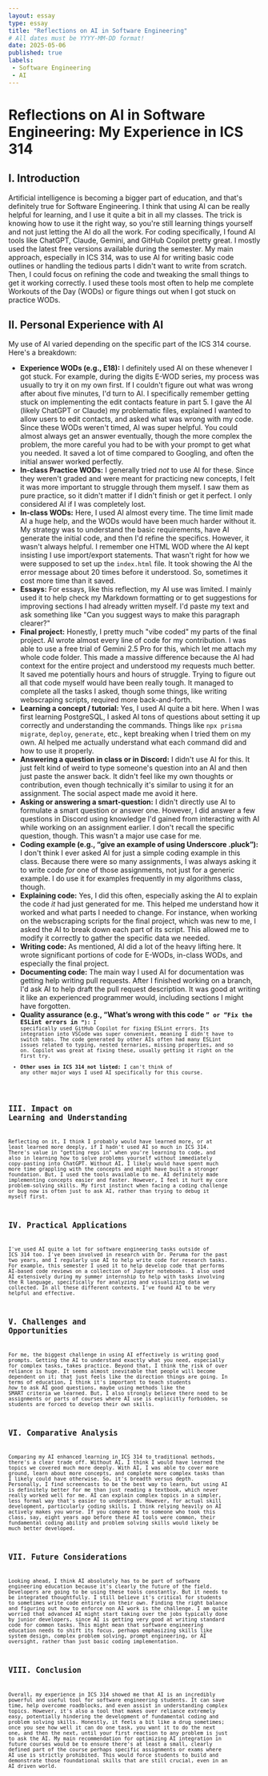```yaml
---
layout: essay  
type: essay  
title: "Reflections on AI in Software Engineering"  
# All dates must be YYYY-MM-DD format!  
date: 2025-05-06
published: true
labels:  
 - Software Engineering  
 - AI
---
```


# Reflections on AI in Software Engineering: My Experience in ICS 314

## I. Introduction

Artificial intelligence is becoming a bigger part of education, and that's definitely true for Software Engineering. I think that using AI can be really helpful for learning, and I use it quite a bit in all my classes. The trick is knowing how to use it the right way, so you're still learning things yourself and not just letting the AI do all the work. For coding specifically, I found AI tools like ChatGPT, Claude, Gemini, and GitHub Copilot pretty great. I mostly used the latest free versions available during the semester. My main approach, especially in ICS 314, was to use AI for writing basic code outlines or handling the tedious parts I didn't want to write from scratch. Then, I could focus on refining the code and tweaking the small things to get it working correctly. I used these tools most often to help me complete Workouts of the Day (WODs) or figure things out when I got stuck on practice WODs.

## II. Personal Experience with AI

My use of AI varied depending on the specific part of the ICS 314 course. Here's a breakdown:

* **Experience WODs (e.g., E18):** I definitely used AI on these whenever I got stuck. For example, during the digits E-WOD series, my process was usually to try it on my own first. If I couldn't figure out what was wrong after about five minutes, I'd turn to AI. I specifically remember getting stuck on implementing the edit contacts feature in part 5. I gave the AI (likely ChatGPT or Claude) my problematic files, explained I wanted to allow users to edit contacts, and asked what was wrong with my code. Since these WODs weren't timed, AI was super helpful. You could almost always get an answer eventually, though the more complex the problem, the more careful you had to be with your prompt to get what you needed. It saved a lot of time compared to Googling, and often the initial answer worked perfectly.
* **In-class Practice WODs:** I generally tried *not* to use AI for these. Since they weren't graded and were meant for practicing new concepts, I felt it was more important to struggle through them myself. I saw them as pure practice, so it didn't matter if I didn't finish or get it perfect. I only considered AI if I was completely lost.
* **In-class WODs:** Here, I used AI almost every time. The time limit made AI a huge help, and the WODs would have been much harder without it. My strategy was to understand the basic requirements, have AI generate the initial code, and then I'd refine the specifics. However, it wasn't always helpful. I remember one HTML WOD where the AI kept insisting I use import/export statements. That wasn't right for how we were supposed to set up the `index.html` file. It took showing the AI the error message about 20 times before it understood. So, sometimes it cost more time than it saved.
* **Essays:** For essays, like this reflection, my AI use was limited. I mainly used it to help check my Markdown formatting or to get suggestions for improving sections I had already written myself. I'd paste my text and ask something like "Can you suggest ways to make this paragraph clearer?"
* **Final project:** Honestly, I pretty much "vibe coded" my parts of the final project. AI wrote almost every line of code for my contribution. I was able to use a free trial of Gemini 2.5 Pro for this, which let me attach my whole code folder. This made a massive difference because the AI had context for the entire project and understood my requests much better. It saved me potentially hours and hours of struggle. Trying to figure out all that code myself would have been really tough. It managed to complete all the tasks I asked, though some things, like writing webscraping scripts, required more back-and-forth.
* **Learning a concept / tutorial:** Yes, I used AI quite a bit here. When I was first learning PostgreSQL, I asked AI tons of questions about setting it up correctly and understanding the commands. Things like `npx prisma migrate`, `deploy`, `generate`, etc., kept breaking when I tried them on my own. AI helped me actually understand what each command did and how to use it properly.
* **Answering a question in class or in Discord:** I didn't use AI for this. It just felt kind of weird to type someone's question into an AI and then just paste the answer back. It didn't feel like my own thoughts or contribution, even though technically it's similar to using it for an assignment. The social aspect made me avoid it here.
* **Asking or answering a smart-question:** I didn't directly use AI to formulate a smart question or answer one. However, I did answer a few questions in Discord using knowledge I'd gained from interacting with AI while working on an assignment earlier. I don't recall the specific question, though. This wasn't a major use case for me.
* **Coding example (e.g., “give an example of using Underscore .pluck”):** I don't think I ever asked AI for just a simple coding example in this class. Because there were so many assignments, I was always asking it to write code *for* one of those assignments, not just for a generic example. I do use it for examples frequently in my algorithms class, though.
* **Explaining code:** Yes, I did this often, especially asking the AI to explain the code *it* had just generated for me. This helped me understand how it worked and what parts I needed to change. For instance, when working on the webscraping scripts for the final project, which was new to me, I asked the AI to break down each part of its script. This allowed me to modify it correctly to gather the specific data we needed.
* **Writing code:** As mentioned, AI did a lot of the heavy lifting here. It wrote significant portions of code for E-WODs, in-class WODs, and especially the final project.
* **Documenting code:** The main way I used AI for documentation was getting help writing pull requests. After I finished working on a branch, I'd ask AI to help draft the pull request description. It was good at writing it like an experienced programmer would, including sections I might have forgotten.
* **Quality assurance (e.g., “What’s wrong with this code <code here>” or “Fix the ESLint errors in <code here>”):** I specifically used GitHub Copilot for fixing ESLint errors. Its integration into VSCode was super convenient, meaning I didn't have to switch tabs. The code generated by other AIs often had many ESLint issues related to typing, nested ternaries, missing properties, and so on. Copilot was great at fixing these, usually getting it right on the first try.
* **Other uses in ICS 314 not listed:** I can't think of any other major ways I used AI specifically for this course.

## III. Impact on Learning and Understanding

Reflecting on it, I think I probably would have learned more, or at least learned more deeply, if I hadn't used AI so much in ICS 314. There's value in "getting reps in" when you're learning to code, and also in learning how to solve problems yourself without immediately copy-pasting into ChatGPT. Without AI, I likely would have spent much more time grappling with the concepts and might have built a stronger foundation. But, I used the tools available to me. AI definitely made implementing concepts easier and faster. However, I feel it hurt my core problem-solving skills. My first instinct when facing a coding challenge or bug now is often just to ask AI, rather than trying to debug it myself first.

## IV. Practical Applications

I've used AI quite a lot for software engineering tasks outside of ICS 314 too. I've been involved in research with Dr. Peruma for the past two years, and I regularly use AI to help write code for research tasks. For example, this semester I used it to help develop code that performs AI-based code reviews on a collection of Jupyter notebooks. I also used AI extensively during my summer internship to help with tasks involving the R language, specifically for analyzing and visualizing data we collected. In all these different contexts, I've found AI to be very helpful and effective.

## V. Challenges and Opportunities

For me, the biggest challenge in using AI effectively is writing good prompts. Getting the AI to understand exactly what you need, especially for complex tasks, takes practice. Beyond that, I think the risk of over reliance is huge. It seems almost inevitable that people will become dependent on it; that just feels like the direction things are going. In terms of education, I think it's important to teach students *how* to ask AI good questions, maybe using methods like the SMART criteria we learned. But, I also strongly believe there need to be assignments or parts of courses where AI use is explicitly forbidden, so students are forced to develop their own skills.

## VI. Comparative Analysis

Comparing my AI enhanced learning in ICS 314 to traditional methods, there's a clear trade off. Without AI, I think I would have learned the topics we covered much more deeply. With AI, I was able to cover more ground, learn about more concepts, and complete more complex tasks than I likely could have otherwise. So, it's breadth versus depth. Personally, I find screencasts to be the best way to learn, but using AI is definitely better for me than just reading a textbook, which never really worked well for me. AI can explain complex topics in a simpler, less formal way that's easier to understand. However, for actual skill development, particularly coding skills, I think relying heavily on AI actively makes you worse. If you compare me to someone who took this class, say, eight years ago before these AI tools were common, their fundamental coding ability and problem solving skills would likely be much better developed.

## VII. Future Considerations

Looking ahead, I think AI absolutely has to be part of software engineering education because it's clearly the future of the field. Developers are going to be using these tools constantly. But it needs to be integrated thoughtfully. I still believe it's critical for students to sometimes write code entirely on their own. Finding the right balance and figuring out how to enforce non AI work is the challenge. I am quite worried that advanced AI might start taking over the jobs typically done by junior developers, since AI is getting very good at writing standard code for common tasks. This might mean that software engineering education needs to shift its focus, perhaps emphasizing skills like system design, complex problem solving, prompt engineering, or AI oversight, rather than just basic coding implementation.

## VIII. Conclusion

Overall, my experience in ICS 314 showed me that AI is an incredibly powerful and useful tool for software engineering students. It can save time, help overcome roadblocks, and even assist in understanding complex topics. However, it's also a tool that makes over reliance extremely easy, potentially hindering the development of fundamental coding and problem solving skills. Honestly, it feels a bit like a drug sometimes; once you see how well it can do one task, you want it to do the next one, and then the next, until your first reaction to any problem is just to ask the AI. My main recommendation for optimizing AI integration in future courses would be to ensure there's at least a small, clearly defined part of the course perhaps specific assignments or exams where AI use is strictly prohibited. This would force students to build and demonstrate those foundational skills that are still crucial, even in an AI driven world.

